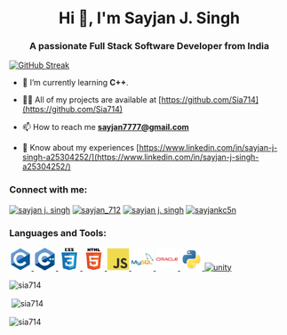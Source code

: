 <h1 align="center">Hi 👋, I'm Sayjan J. Singh</h1>
<h3 align="center">A passionate Full Stack Software Developer from India</h3>

[![GitHub Streak](https://streak-stats.demolab.com/?user=Sia714)](https://git.io/streak-stats)
- 🌱 I’m currently learning **C++**.

- 👨‍💻 All of my projects are available at [https://github.com/Sia714](https://github.com/Sia714)

- 📫 How to reach me **sayjan7777@gmail.com**

- 📄 Know about my experiences [https://www.linkedin.com/in/sayjan-j-singh-a25304252/](https://www.linkedin.com/in/sayjan-j-singh-a25304252/)

<h3 align="left">Connect with me:</h3>
<p align="left">
<a href="https://linkedin.com/in/sayjan j. singh" target="blank"><img align="center" src="https://raw.githubusercontent.com/rahuldkjain/github-profile-readme-generator/master/src/images/icons/Social/linked-in-alt.svg" alt="sayjan j. singh" height="30" width="40" /></a>
<a href="https://instagram.com/sayjan_712" target="blank"><img align="center" src="https://raw.githubusercontent.com/rahuldkjain/github-profile-readme-generator/master/src/images/icons/Social/instagram.svg" alt="sayjan_712" height="30" width="40" /></a>
<a href="https://www.hackerrank.com/sayjan j. singh" target="blank"><img align="center" src="https://raw.githubusercontent.com/rahuldkjain/github-profile-readme-generator/master/src/images/icons/Social/hackerrank.svg" alt="sayjan j. singh" height="30" width="40" /></a>
<a href="https://auth.geeksforgeeks.org/user/sayjankc5n" target="blank"><img align="center" src="https://raw.githubusercontent.com/rahuldkjain/github-profile-readme-generator/master/src/images/icons/Social/geeks-for-geeks.svg" alt="sayjankc5n" height="30" width="40" /></a>
</p>

<h3 align="left">Languages and Tools:</h3>
<p align="left"> <a href="https://www.cprogramming.com/" target="_blank" rel="noreferrer"> <img src="https://raw.githubusercontent.com/devicons/devicon/master/icons/c/c-original.svg" alt="c" width="40" height="40"/> </a> <a href="https://www.w3schools.com/cpp/" target="_blank" rel="noreferrer"> <img src="https://raw.githubusercontent.com/devicons/devicon/master/icons/cplusplus/cplusplus-original.svg" alt="cplusplus" width="40" height="40"/> </a> <a href="https://www.w3schools.com/css/" target="_blank" rel="noreferrer"> <img src="https://raw.githubusercontent.com/devicons/devicon/master/icons/css3/css3-original-wordmark.svg" alt="css3" width="40" height="40"/> </a> <a href="https://www.w3.org/html/" target="_blank" rel="noreferrer"> <img src="https://raw.githubusercontent.com/devicons/devicon/master/icons/html5/html5-original-wordmark.svg" alt="html5" width="40" height="40"/> </a> <a href="https://developer.mozilla.org/en-US/docs/Web/JavaScript" target="_blank" rel="noreferrer"> <img src="https://raw.githubusercontent.com/devicons/devicon/master/icons/javascript/javascript-original.svg" alt="javascript" width="40" height="40"/> </a> <a href="https://www.mysql.com/" target="_blank" rel="noreferrer"> <img src="https://raw.githubusercontent.com/devicons/devicon/master/icons/mysql/mysql-original-wordmark.svg" alt="mysql" width="40" height="40"/> </a> <a href="https://www.oracle.com/" target="_blank" rel="noreferrer"> <img src="https://raw.githubusercontent.com/devicons/devicon/master/icons/oracle/oracle-original.svg" alt="oracle" width="40" height="40"/> </a> <a href="https://www.python.org" target="_blank" rel="noreferrer"> <img src="https://raw.githubusercontent.com/devicons/devicon/master/icons/python/python-original.svg" alt="python" width="40" height="40"/> </a> <a href="https://unity.com/" target="_blank" rel="noreferrer"> <img src="https://www.vectorlogo.zone/logos/unity3d/unity3d-icon.svg" alt="unity" width="40" height="40"/> </a> </p>

<p><img align="center" src="https://github-readme-stats.vercel.app/api/top-langs?username=sia714&show_icons=true&locale=en&layout=compact" alt="sia714" /></p>
<p>&nbsp;<img align="center" src="https://github-readme-stats.vercel.app/api?username=sia714&show_icons=true&locale=en" alt="sia714" /></p>
<p><img align="center" src="https://github-readme-streak-stats.herokuapp.com/?user=sia714" alt="sia714" /></p>

